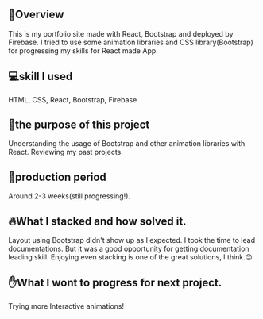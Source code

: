 ## 📖Overview
This is my portfolio site made with React, Bootstrap and deployed by Firebase. I tried to use some animation libraries and CSS library(Bootstrap) for progressing my skills for React made App.

## 💻skill I used
HTML, CSS, React, Bootstrap, Firebase

## 📅the purpose of this project
Understanding the usage of Bootstrap and other animation libraries with React.
Reviewing my past projects.

## 😤production period
Around 2-3 weeks(still progressing!).

## 🔥What I stacked and how solved it.
Layout using Bootstrap didn't show up as I expected. I took the time to lead documentations. But it was a good opportunity for getting documentation leading skill. Enjoying even stacking is one of the great solutions, I think.😊

## ✋What I wont to progress for next project.
Trying more Interactive animations!